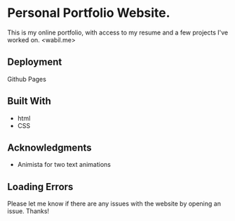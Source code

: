 # Personal Portfolio Website. 

This is my online portfolio, with access to my resume and a few projects I've worked on. 
<wabil.me> 

## Deployment

Github Pages

## Built With

* html
* CSS

## Acknowledgments

* Animista for two text animations

## Loading Errors

Please let me know if there are any issues with the website by opening an issue. Thanks!
